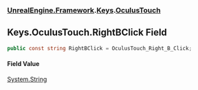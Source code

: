 ### [UnrealEngine.Framework](UnrealEngine_Framework.md 'UnrealEngine.Framework').[Keys](Keys.md 'UnrealEngine.Framework.Keys').[OculusTouch](Keys_OculusTouch.md 'UnrealEngine.Framework.Keys.OculusTouch')
## Keys.OculusTouch.RightBClick Field
```csharp
public const string RightBClick = OculusTouch_Right_B_Click;
```
#### Field Value
[System.String](https://docs.microsoft.com/en-us/dotnet/api/System.String 'System.String')
